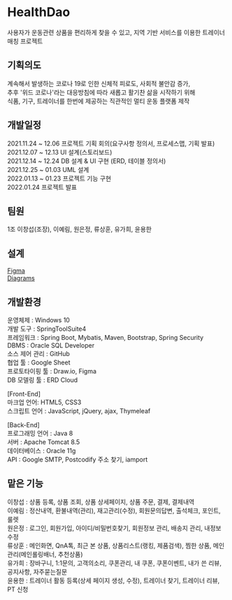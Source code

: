 # HealthDao
사용자가 운동관련 상품을 편리하게 찾을 수 있고, 지역 기반 서비스를 이용한 트레이너 매칭 프로젝트
<p>

## 기획의도 
계속해서 발생하는 코로나 19로 인한 신체적 피로도, 사회적 불안감 증가, <br>
추후 '위드 코로나'라는 대응방침에 따라 새롭고 활기찬 삶을 시작하기 위해<br>
식품, 기구, 트레이너를 한번에 제공하는 직관적인 멀티 운동 플랫폼 제작
<p>
<p>
<p>

## 개발일정
2021.11.24 ~ 12.06 프로젝트 기획 회의(요구사항 정의서, 프로세스맵, 기획 발표)<br>
2021.12.07 ~ 12.13 UI 설계(스토리보드)<br>
2021.12.14 ~ 12.24 DB 설계 & UI 구현 (ERD, 테이블 정의서)<br>
2021.12.25 ~ 01.03 UML 설계<br>
2022.01.13 ~ 01.23 프로젝트 기능 구현<br>
2022.01.24 프로젝트 발표<br>
<p>
<p>

## 팀원
1조 이창섭(조장), 이예림, 원은정, 류상훈, 유가희, 윤용한
<p>
<p>

## 설계
<a href="">Figma</a><br>
<a href="">Diagrams</a><br>
<p>
<p>

## 개발환경
운영체제 : Windows 10 <br>
개발 도구 : SpringToolSuite4 <br>
프레임워크 : Spring Boot, Mybatis, Maven, Bootstrap, Spring Security <br>
DBMS : Oracle SQL Developer <br>
소스 제어 관리 : GitHub <br>
협업 툴 : Google Sheet <br>
프로토타이핑 툴 : Draw.io, Figma <br>
DB 모델링 툴 :  ERD Cloud <br>
<p>
  
[Front-End] <br>
마크업 언어:  HTML5, CSS3 <br>
스크립트 언어 : JavaScript, jQuery, ajax, Thymeleaf <br>
<p>

[Back-End] <br>
프로그래밍 언어 : Java 8 <br>
서버 : Apache Tomcat 8.5 <br>
데이터베이스 : Oracle 11g <br>
API : Google SMTP, Postcodify 주소 찾기, iamport <br>
<p>
<p>

## 맡은 기능
이창섭 : 상품 등록, 상품  조회, 상품 상세페이지, 상품 주문, 결제, 결제내역 <br>
이예림 : 정산내역, 환불내역(관리), 재고관리(수정), 회원문의답변, 출석체크, 포인트, 룰렛 <br>
원은정 : 로그인, 회원가입, 아이디/비밀번호찾기, 회원정보 관리, 배송지 관리, 내정보 수정 <br>
류상훈 : 메인화면, QnA톡, 최근 본 상품, 상품리스트(랭킹, 제품검색), 찜한 상품, 메인관리(메인롤링배너, 추천상품) <br>
유가희 : 장바구니, 1:1문의, 고객의소리, 쿠폰관리, 내 쿠폰, 쿠폰이벤트, 내가 쓴 리뷰, 공지사항, 자주묻는질문 <br>
윤용한 : 트레이너 활동 등록(상세 페이지 생성, 수정), 트레이너 찾기, 트레이너 리뷰, PT 신청 <br>
<p>
<p>

